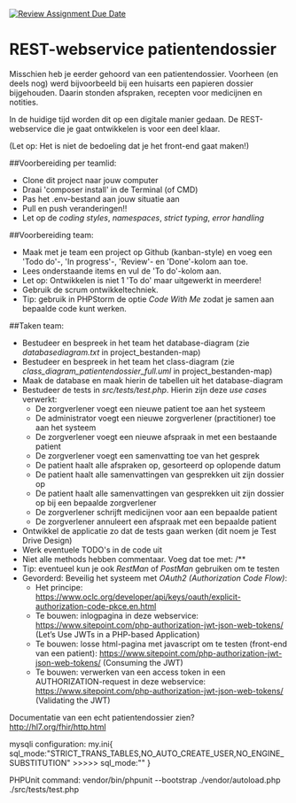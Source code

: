 [![Review Assignment Due Date](https://classroom.github.com/assets/deadline-readme-button-24ddc0f5d75046c5622901739e7c5dd533143b0c8e959d652212380cedb1ea36.svg)](https://classroom.github.com/a/61GDVs9q)
# REST-webservice patientendossier

Misschien heb je eerder gehoord van een patientendossier. Voorheen (en deels nog) werd
bijvoorbeeld bij een huisarts een papieren dossier bijgehouden.
Daarin stonden afspraken, recepten voor medicijnen en notities.

In de huidige tijd worden dit op een digitale manier gedaan.
De REST-webservice die je gaat ontwikkelen is voor een deel klaar.

(Let op: Het is niet de bedoeling dat je het front-end gaat maken!)

##Voorbereiding per teamlid:
* Clone dit project naar jouw computer
* Draai 'composer install' in de Terminal (of CMD)
* Pas het .env-bestand aan jouw situatie aan
* Pull en push veranderingen!!
* Let op de *coding styles*, *namespaces*, *strict typing*, *error handling*

##Voorbereiding team:
* Maak met je team een project op Github (kanban-style) en voeg een 'Todo do'-, 'In progress'-, 'Review'- en 'Done'-kolom aan toe.
* Lees onderstaande items en vul de 'To do'-kolom aan.
* Let op: Ontwikkelen is niet 1 'To do' maar uitgewerkt in meerdere!
* Gebruik de scrum ontwikkeltechniek.
* Tip: gebruik in PHPStorm de optie *Code With Me* zodat je samen aan bepaalde code kunt werken.

##Taken team:
* Bestudeer en bespreek in het team het database-diagram (zie *databasediagram.txt* in project_bestanden-map)
* Bestudeer en bespreek in het team het class-diagram (zie *class_diagram_patientendossier_full.uml* in project_bestanden-map)
* Maak de database en maak hierin de tabellen uit het database-diagram
* Bestudeer de tests in *src/tests/test.php*. Hierin zijn deze *use cases* verwerkt:
  * De zorgverlener voegt een nieuwe patient toe aan het systeem
  * De administrator voegt een nieuwe zorgverlener (practitioner) toe aan het systeem
  * De zorgverlener voegt een nieuwe afspraak in met een bestaande patient
  * De zorgverlener voegt een samenvatting toe van het gesprek
  * De patient haalt alle afspraken op, gesorteerd op oplopende datum
  * De patient haalt alle samenvattingen van gesprekken uit zijn dossier op
  * De patient haalt alle samenvattingen van gesprekken uit zijn dossier op bij een bepaalde zorgverlener
  * De zorgverlener schrijft medicijnen voor aan een bepaalde patient
  * De zorgverlener annuleert een afspraak met een bepaalde patient
* Ontwikkel de applicatie zo dat de tests gaan werken (dit noem je Test Drive Design)
* Werk eventuele TODO's in de code uit
* Niet alle methods hebben commentaar. Voeg dat toe met: /** <enter>
* Tip: eventueel kun je ook *RestMan* of *PostMan* gebruiken om te testen
* Gevorderd: Beveilig het systeem met *OAuth2 (Authorization Code Flow)*:
  * Het principe: https://www.oclc.org/developer/api/keys/oauth/explicit-authorization-code-pkce.en.html
  * Te bouwen: inlogpagina in deze webservice: https://www.sitepoint.com/php-authorization-jwt-json-web-tokens/ (Let’s Use JWTs in a PHP-based Application)
  * Te bouwen: losse html-pagina met javascript om te testen (front-end van een patient): https://www.sitepoint.com/php-authorization-jwt-json-web-tokens/ (Consuming the JWT)
  * Te bouwen: verwerken van een access token in een AUTHORIZATION-request in deze webservice: https://www.sitepoint.com/php-authorization-jwt-json-web-tokens/ (Validating the JWT)


Documentatie van een echt patientendossier zien?
http://hl7.org/fhir/http.html



mysqli configuration: my.ini{
  sql_mode:"STRICT_TRANS_TABLES,NO_AUTO_CREATE_USER,NO_ENGINE_SUBSTITUTION" >>>>> sql_mode:""
}  

PHPUnit command: vendor/bin/phpunit --bootstrap ./vendor/autoload.php ./src/tests/test.php